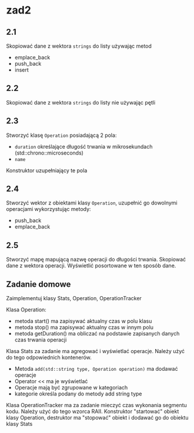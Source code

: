 # zad2

2.1
-
Skopiować dane z wektora `strings` do listy używając metod
- emplace_back
- push_back
- insert

2.2
-
Skopiować dane z wektora `strings` do listy nie używając pętli

2.3
-
Stworzyć klasę `Operation` posiadającą 2 pola:
- `duration` określające długość trwania w mikrosekundach (std::chrono::microseconds)
- `name`

Konstruktor uzupełniający te pola

2.4
-

Stworzyć wektor z obiektami klasy `Operation`, uzupełnić go dowolnymi operacjami wykorzystując metody:
- push_back
- emplace_back

2.5
-

Stworzyć mapę mapującą nazwę operacji do długości trwania.
Skopiować dane z wektora operacji. 
Wyświetlić posortowane w ten sposób dane.

Zadanie domowe
-

Zaimplementuj klasy Stats, Operation, OperationTracker

Klasa Operation:
- metoda start() ma zapisywać aktualny czas w polu klasu
- metoda stop() ma zapisywać aktualny czas w innym polu
- metoda getDuration() ma obliczać na podstawie zapisanych danych czas trwania operacji

Klasa Stats
za zadanie ma agregować i wyświetlać operacje. Należy użyć do tego odpowiednich kontenerów.
- Metoda `add(std::string type, Operation operation)` ma dodawać operacje
- Operator << ma je wyświetlać
- Operacje mają być zgrupowane w kategoriach
- kategorie określa podany do metody add string type

Klasa OperationTracker
ma za zadanie mieczyć czas wykonania segmentu kodu. Należy użyć do tego wzorca RAII.
Konstruktor "startować" obiekt klasy Operation, destruktor ma "stopować" obiekt
i dodawać go do obiektu klasy Stats


